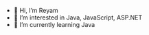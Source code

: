 - 👋 Hi, I’m Reyam
- 👀 I’m interested in Java, JavaScript, ASP.NET
- 🌱 I’m currently learning Java


<!---
Md-Rifat-Chowdhury-Reyam
BSc in Computer Science and Engineering at AIUB
--->
